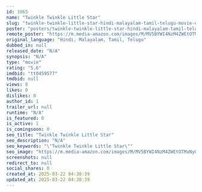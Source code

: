 ```yaml
---
id: 1065
name: "Twinkle Twinkle Little Star"
slug: "twinkle-twinkle-little-star-hindi-malayalam-tamil-telugu-movie-download"
poster: "posters/twinkle-twinkle-little-star-hindi-malayalam-tamil-telugu-2005.jpg"
remote_poster: "https://m.media-amazon.com/images/M/MV5BYWI4NzM4ZWEtOTMxNy00YjQ3LWEwMjctOGI4OWU4M2VlMThiXkEyXkFqcGdeQXVyMjA4OTI5NDQ@._V1_SX300.jpg"
original_language: "Hindi, Malayalam, Tamil, Telugu"
dubbed_in: null
released_date: "N/A"
synopsis: "N/A"
type: "movie"
rating: "5.6"
imdbid: "tt0459577"
tmdbid: null
views: 0
likes: 0
dislikes: 0
author_id: 1
trailer_url: null
runtime: "N/A"
is_featured: 0
is_active: 1
is_comingsoon: 0
seo_title: "Twinkle Twinkle Little Star"
seo_description: "N/A"
seo_keywords: "\"Twinkle Twinkle Little Star\""
seo_image: "https://m.media-amazon.com/images/M/MV5BYWI4NzM4ZWEtOTMxNy00YjQ3LWEwMjctOGI4OWU4M2VlMThiXkEyXkFqcGdeQXVyMjA4OTI5NDQ@._V1_SX300.jpg"
screenshots: null
redirect_to: null
social_shares: 0
created_at: 2025-03-22 04:30:39
updated_at: 2025-03-22 04:30:39
---
```


